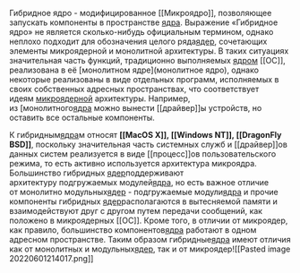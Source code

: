 Гибридное ядро - модифицированное [[Микроядро]], позволяющее запускать компоненты в пространстве [ядра](5.%20Основные%20понятия%20и%20состав%20ОС/Ядро.md).
Выражение «Гибридное ядро» не является сколько-нибудь официальным термином, однако неплохо подходит для обозначения целого ряда[ядер](5.%20Основные%20понятия%20и%20состав%20ОС/Ядро.md), сочетающих элементы микроядерной и монолитной архитектуры. В таких ситуациях значительная часть функций, традиционно выполняемых [ядром](5.%20Основные%20понятия%20и%20состав%20ОС/Ядро.md) [[ОС]], реализована в её [монолитном ядре](монолитное ядро), однако некоторые реализованы в виде отдельных программ, исполняемых в своих собственных адресных пространствах, что соответствует идеям [микроядерной](Микроядро.md) архитектуры. Например, из [монолитного[ядра](Монолитное%20ядро.md) можно вынести [[драйвер]]ы устройств, но оставить все остальные компоненты.

К гибридным[ядра](5.%20Основные%20понятия%20и%20состав%20ОС/Ядро.md)м относят **[[MacOS X]], [[Windows NT]], [[DragonFly BSD]]**, поскольку значительная часть системных служб и [[драйвер]]ов данных систем реализуется в виде [[процесс]]ов пользовательского режима, то есть активно используется архитектура микроядра. Большинство гибридных [ядер](5.%20Основные%20понятия%20и%20состав%20ОС/Ядро.md)поддерживают архитектуру подгружаемых модулей[ядра](5.%20Основные%20понятия%20и%20состав%20ОС/Ядро.md), но есть важное отличие от монолитно модульных[ядер](5.%20Основные%20понятия%20и%20состав%20ОС/Ядро.md) - подгружаемые модули[ядра](5.%20Основные%20понятия%20и%20состав%20ОС/Ядро.md) и прочие компоненты гибридных [ядер](5.%20Основные%20понятия%20и%20состав%20ОС/Ядро.md)располагаются в вытесняемой памяти и взаимодействуют друг с другом путем передачи сообщений, как положено в микроядерных [[ОС]]. Кроме того, в отличии от микроядер, как правило, большинство компонентов[ядра](5.%20Основные%20понятия%20и%20состав%20ОС/Ядро.md) работают в одном адресном пространстве. Таким образом гибридные[ядра](5.%20Основные%20понятия%20и%20состав%20ОС/Ядро.md) имеют отличия как от монолитных и модульных[ядер](5.%20Основные%20понятия%20и%20состав%20ОС/Ядро.md), так и от микроядер![[Pasted image 20220601214017.png]]